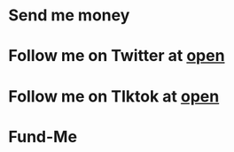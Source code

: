 # Send me money

# Follow me on Twitter at [open](https://x.com/uwakmfonekong1)
# Follow me on TIktok at [open](https://www.tiktok.com/@whakee1?is_from_webapp=1&sender_device=pc)
 
 
 
 # Fund-Me
